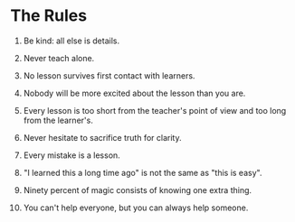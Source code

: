 # The Rules

1.  Be kind: all else is details.

2.  Never teach alone.

3.  No lesson survives first contact with learners.

4.  Nobody will be more excited about the lesson than you are.

5.  Every lesson is too short from the teacher's point of view and too
    long from the learner's.

6.  Never hesitate to sacrifice truth for clarity.

7.  Every mistake is a lesson.

8.  "I learned this a long time ago" is not the same as "this is easy".

9.  Ninety percent of magic consists of knowing one extra thing.

10. You can't help everyone, but you can always help someone.
